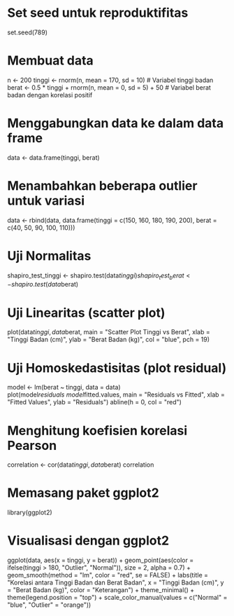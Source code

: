# Set seed untuk reproduktifitas
set.seed(789)

# Membuat data
n <- 200
tinggi <- rnorm(n, mean = 170, sd = 10)  # Variabel tinggi badan
berat <- 0.5 * tinggi + rnorm(n, mean = 0, sd = 5) + 50  # Variabel berat badan dengan korelasi positif

# Menggabungkan data ke dalam data frame
data <- data.frame(tinggi, berat)

# Menambahkan beberapa outlier untuk variasi
data <- rbind(data, data.frame(tinggi = c(150, 160, 180, 190, 200), berat = c(40, 50, 90, 100, 110)))
# Uji Normalitas
shapiro_test_tinggi <- shapiro.test(data$tinggi)
shapiro_test_berat <- shapiro.test(data$berat)

# Uji Linearitas (scatter plot)
plot(data$tinggi, data$berat, main = "Scatter Plot Tinggi vs Berat", xlab = "Tinggi Badan (cm)", ylab = "Berat Badan (kg)", col = "blue", pch = 19)

# Uji Homoskedastisitas (plot residual)
model <- lm(berat ~ tinggi, data = data)
plot(model$residuals ~ model$fitted.values, main = "Residuals vs Fitted", xlab = "Fitted Values", ylab = "Residuals")
abline(h = 0, col = "red")
# Menghitung koefisien korelasi Pearson
correlation <- cor(data$tinggi, data$berat)
correlation
# Memasang paket ggplot2
library(ggplot2)

# Visualisasi dengan ggplot2
ggplot(data, aes(x = tinggi, y = berat)) +
  geom_point(aes(color = ifelse(tinggi > 180, "Outlier", "Normal")), size = 2, alpha = 0.7) +
  geom_smooth(method = "lm", color = "red", se = FALSE) +
  labs(title = "Korelasi antara Tinggi Badan dan Berat Badan",
       x = "Tinggi Badan (cm)",
       y = "Berat Badan (kg)",
       color = "Keterangan") +
  theme_minimal() +
  theme(legend.position = "top") +
  scale_color_manual(values = c("Normal" = "blue", "Outlier" = "orange"))

